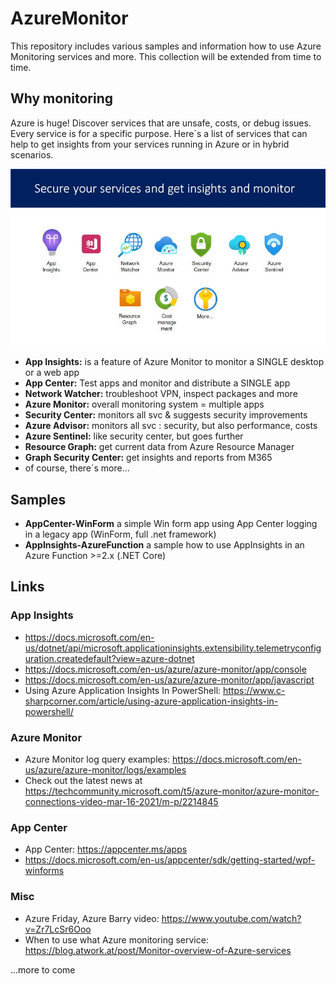 # AzureMonitor

This repository includes various samples and information how to use Azure Monitoring services and more. This collection will be extended from time to time.

## Why monitoring

Azure is huge!
Discover services that are unsafe, costs, or debug issues. Every service is for a specific purpose. Here´s a list of services that can help to get insights from your services running in Azure or in hybrid scenarios.

[![link](./images/azuremonitor.jpg)](./images/azuremonitor.jpg "Click to enlarge")

- **App Insights:** is a feature of Azure Monitor to monitor a SINGLE desktop or a web app
- **App Center:** Test apps and monitor and distribute a SINGLE app
- **Network Watcher:** troubleshoot VPN, inspect packages and more
- **Azure Monitor:** overall monitoring system = multiple apps
- **Security Center:** monitors all svc & suggests security improvements
- **Azure Advisor:** monitors all svc : security, but also performance, costs
- **Azure Sentinel:** like security center, but goes further
- **Resource Graph:** get current data from Azure Resource Manager
- **Graph Security Center:** get insights and reports from M365
- of course, there´s more...

## Samples

- **AppCenter-WinForm** a simple Win form app using App Center logging in a legacy app (WinForm, full .net framework)
- **AppInsights-AzureFunction** a sample how to use AppInsights in an Azure Function >=2.x (.NET Core)

## Links

### App Insights

- https://docs.microsoft.com/en-us/dotnet/api/microsoft.applicationinsights.extensibility.telemetryconfiguration.createdefault?view=azure-dotnet
- https://docs.microsoft.com/en-us/azure/azure-monitor/app/console
- https://docs.microsoft.com/en-us/azure/azure-monitor/app/javascript
- Using Azure Application Insights In PowerShell: https://www.c-sharpcorner.com/article/using-azure-application-insights-in-powershell/

### Azure Monitor

- Azure Monitor log query examples: https://docs.microsoft.com/en-us/azure/azure-monitor/logs/examples
- Check out the latest news at https://techcommunity.microsoft.com/t5/azure-monitor/azure-monitor-connections-video-mar-16-2021/m-p/2214845

### App Center

- App Center: https://appcenter.ms/apps
- https://docs.microsoft.com/en-us/appcenter/sdk/getting-started/wpf-winforms

### Misc

- Azure Friday, Azure Barry video: https://www.youtube.com/watch?v=Zr7LcSr6Ooo
- When to use what Azure monitoring service: https://blog.atwork.at/post/Monitor-overview-of-Azure-services

...more to come
